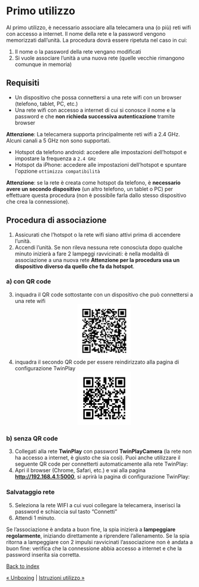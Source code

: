 # Primo utilizzo
Al primo utilizzo, è necessario associare alla telecamera una (o più) reti wifi
con accesso a internet. Il nome della rete e la password vengono memorizzati
dall’unità. La procedura dovrà essere ripetuta nel caso in cui:
1. Il nome o la password della rete vengano modificati
2. Si vuole associare l’unità a una nuova rete (quelle vecchie rimangono comunque in memoria)

## Requisiti
- Un dispositivo che possa connettersi a una rete wifi con un browser (telefono, tablet, PC, etc.)
- Una rete wifi con accesso a internet di cui si conosce il nome e la password e che **non richieda successiva autenticazione** tramite browser

**Attenzione**: La telecamera supporta principalmente reti wifi a 2.4 GHz. Alcuni canali a 5 GHz non sono supportati.
- Hotspot da telefono android: accedere alle impostazioni dell’hotspot e impostare la frequenza a `2.4 GHz`
- Hotspot da iPhone: accedere alle impostazioni dell’hotspot e spuntare l'opzione `ottimizza compatibilità`

**Attenzione**: se la rete è creata come hotspot da telefono, è **necessario avere un secondo dispositivo** (un altro telefono, un tablet o PC) per effettuare questa procedura (non è possibile farla dallo stesso dispositivo che crea la connessione).

## Procedura di associazione
1. Assicurati che l’hotspot o la rete wifi siano attivi prima di accendere
l’unità.
2. Accendi l’unità. Se non rileva nessuna rete conosciuta dopo qualche
minuto inizierà a fare 2 lampeggi ravvicinati: è nella modalità di associazione a una nuova rete
**Attenzione per la procedura usa un dispositivo diverso da quello che fa da hotspot**.

### a) con QR code
3. inquadra il QR code sottostante con un dispositivo che può connettersi a una rete wifi
    <div style="text-align: center;">
        <img src="./assets/img/QR_wifi.png" alt="QR_wifi" style="width:30%;" />
    </div>
4. inquadra il secondo QR code per essere reindirizzato alla pagina di configurazione TwinPlay
    <div style="text-align: center;">
        <img src="./assets/img/QR_link.png" alt="QR_link" style="width:30%;" />
    </div>

### b) senza QR code
3. Collegati alla rete **TwinPlay** con password **TwinPlayCamera** (la rete non ha
accesso a internet, è giusto che sia così). Puoi anche utilizzare il seguente QR code per connetterti automaticamente alla rete TwinPlay:
4. Apri il browser (Chrome, Safari, etc.) e vai alla pagina **http://192.168.4.1:5000**, si aprirà la pagina di configurazione TwinPlay:

### Salvataggio rete
5. Seleziona la rete WIFI a cui vuoi collegare la telecamera, inserisci la
password e schiaccia sul tasto “Connetti”
6. Attendi 1 minuto.

Se l’associazione è andata a buon fine, la spia inizierà a
**lampeggiare regolarmente**, iniziando direttamente a riprendere l’allenamento. Se la spia ritorna a lampeggiare con 2 impulsi ravvicinati l’associazione non è andata a buon fine: verifica che la connessione abbia
accesso a internet e che la password inserita sia corretta.

[Back to index](README.md)

[&laquo; Unboxing](unboxing.md) | [Istruzioni utilizzo &raquo;](istruzioni_utilizzo.md)
